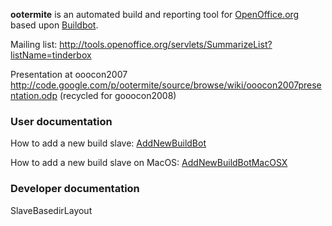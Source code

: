 **ootermite** is an automated build and reporting tool for [OpenOffice.org](http://www.openoffice.org/) based upon [Buildbot](http://buildbot.net/).

Mailing list: http://tools.openoffice.org/servlets/SummarizeList?listName=tinderbox

Presentation at ooocon2007 http://code.google.com/p/ootermite/source/browse/wiki/ooocon2007presentation.odp (recycled for gooocon2008)

### User documentation ###

How to add a new build slave: [AddNewBuildBot](AddNewBuildBot.md)

How to add a new build slave on MacOS: [AddNewBuildBotMacOSX](AddNewBuildBotMacOSX.md)

### Developer documentation ###

SlaveBasedirLayout